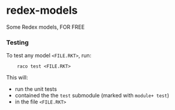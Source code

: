 redex-models
===

Some Redex models, FOR FREE


### Testing

To test any model `<FILE.RKT>`, run:

```
    raco test <FILE.RKT>
```

This will:
- run the unit tests
- contained the the `test` submodule (marked with `module+ test`)
- in the file `<FILE.RKT>`


